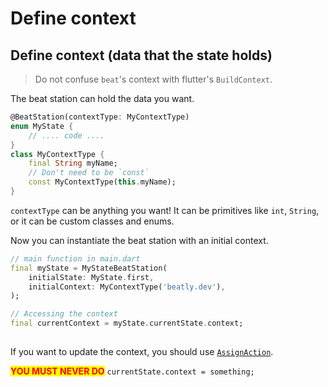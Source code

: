 # Define context

## Define context (data that the state holds)

> Do not confuse `beat`'s context with flutter's `BuildContext`.&#x20;

The beat station can hold the data you want.&#x20;

```dart
@BeatStation(contextType: MyContextType)
enum MyState {
    // .... code ....
}
class MyContextType {
    final String myName;
    // Don't need to be `const`
    const MyContextType(this.myName);
}
```

`contextType` can be anything you want! It can be primitives like `int`, `String`, or it can be custom classes and enums.&#x20;

Now you can instantiate the beat station with an initial context.&#x20;

```dart
// main function in main.dart 
final myState = MyStateBeatStation(
    initialState: MyState.first,
    initialContext: MyContextType('beatly.dev'),
);

// Accessing the context
final currentContext = myState.currentState.context;
    
```

If you want to update the context, you should use [`AssignAction`](update-context-on-events.md).&#x20;

<mark style="color:red;">**YOU MUST NEVER DO**</mark> `currentState.context = something;`
